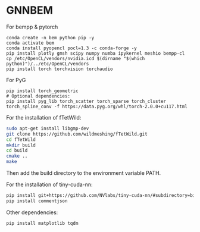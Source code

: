 # GNNBEM

For bempp & pytorch
```
conda create -n bem python pip -y
conda activate bem
conda install pyopencl pocl=1.3 -c conda-forge -y
pip install plotly gmsh scipy numpy numba ipykernel meshio bempp-cl
cp /etc/OpenCL/vendors/nvidia.icd $(dirname "$(which python)")/../etc/OpenCL/vendors
pip install torch torchvision torchaudio
```

For PyG
```
pip install torch_geometric
# Optional dependencies:
pip install pyg_lib torch_scatter torch_sparse torch_cluster torch_spline_conv -f https://data.pyg.org/whl/torch-2.0.0+cu117.html
```


For the installation of fTetWild:
```bash
sudo apt-get install libgmp-dev
git clone https://github.com/wildmeshing/fTetWild.git
cd fTetWild
mkdir build
cd build
cmake ..
make
```

Then add the build directory to the environment variable PATH.

For the installation of tiny-cuda-nn:
```bash
pip install git+https://github.com/NVlabs/tiny-cuda-nn/#subdirectory=bindings/torch
pip install commentjson
```

Other dependencies:
```bash
pip install matplotlib tqdm
```


